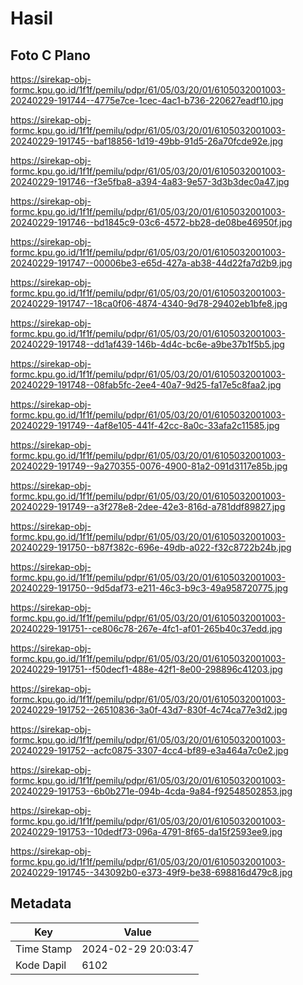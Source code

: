 # Hasil

## Foto C Plano

https://sirekap-obj-formc.kpu.go.id/1f1f/pemilu/pdpr/61/05/03/20/01/6105032001003-20240229-191744--4775e7ce-1cec-4ac1-b736-220627eadf10.jpg

https://sirekap-obj-formc.kpu.go.id/1f1f/pemilu/pdpr/61/05/03/20/01/6105032001003-20240229-191745--baf18856-1d19-49bb-91d5-26a70fcde92e.jpg

https://sirekap-obj-formc.kpu.go.id/1f1f/pemilu/pdpr/61/05/03/20/01/6105032001003-20240229-191746--f3e5fba8-a394-4a83-9e57-3d3b3dec0a47.jpg

https://sirekap-obj-formc.kpu.go.id/1f1f/pemilu/pdpr/61/05/03/20/01/6105032001003-20240229-191746--bd1845c9-03c6-4572-bb28-de08be46950f.jpg

https://sirekap-obj-formc.kpu.go.id/1f1f/pemilu/pdpr/61/05/03/20/01/6105032001003-20240229-191747--00006be3-e65d-427a-ab38-44d22fa7d2b9.jpg

https://sirekap-obj-formc.kpu.go.id/1f1f/pemilu/pdpr/61/05/03/20/01/6105032001003-20240229-191747--18ca0f06-4874-4340-9d78-29402eb1bfe8.jpg

https://sirekap-obj-formc.kpu.go.id/1f1f/pemilu/pdpr/61/05/03/20/01/6105032001003-20240229-191748--dd1af439-146b-4d4c-bc6e-a9be37b1f5b5.jpg

https://sirekap-obj-formc.kpu.go.id/1f1f/pemilu/pdpr/61/05/03/20/01/6105032001003-20240229-191748--08fab5fc-2ee4-40a7-9d25-fa17e5c8faa2.jpg

https://sirekap-obj-formc.kpu.go.id/1f1f/pemilu/pdpr/61/05/03/20/01/6105032001003-20240229-191749--4af8e105-441f-42cc-8a0c-33afa2c11585.jpg

https://sirekap-obj-formc.kpu.go.id/1f1f/pemilu/pdpr/61/05/03/20/01/6105032001003-20240229-191749--9a270355-0076-4900-81a2-091d3117e85b.jpg

https://sirekap-obj-formc.kpu.go.id/1f1f/pemilu/pdpr/61/05/03/20/01/6105032001003-20240229-191749--a3f278e8-2dee-42e3-816d-a781ddf89827.jpg

https://sirekap-obj-formc.kpu.go.id/1f1f/pemilu/pdpr/61/05/03/20/01/6105032001003-20240229-191750--b87f382c-696e-49db-a022-f32c8722b24b.jpg

https://sirekap-obj-formc.kpu.go.id/1f1f/pemilu/pdpr/61/05/03/20/01/6105032001003-20240229-191750--9d5daf73-e211-46c3-b9c3-49a958720775.jpg

https://sirekap-obj-formc.kpu.go.id/1f1f/pemilu/pdpr/61/05/03/20/01/6105032001003-20240229-191751--ce806c78-267e-4fc1-af01-265b40c37edd.jpg

https://sirekap-obj-formc.kpu.go.id/1f1f/pemilu/pdpr/61/05/03/20/01/6105032001003-20240229-191751--f50decf1-488e-42f1-8e00-298896c41203.jpg

https://sirekap-obj-formc.kpu.go.id/1f1f/pemilu/pdpr/61/05/03/20/01/6105032001003-20240229-191752--26510836-3a0f-43d7-830f-4c74ca77e3d2.jpg

https://sirekap-obj-formc.kpu.go.id/1f1f/pemilu/pdpr/61/05/03/20/01/6105032001003-20240229-191752--acfc0875-3307-4cc4-bf89-e3a464a7c0e2.jpg

https://sirekap-obj-formc.kpu.go.id/1f1f/pemilu/pdpr/61/05/03/20/01/6105032001003-20240229-191753--6b0b271e-094b-4cda-9a84-f92548502853.jpg

https://sirekap-obj-formc.kpu.go.id/1f1f/pemilu/pdpr/61/05/03/20/01/6105032001003-20240229-191753--10dedf73-096a-4791-8f65-da15f2593ee9.jpg

https://sirekap-obj-formc.kpu.go.id/1f1f/pemilu/pdpr/61/05/03/20/01/6105032001003-20240229-191745--343092b0-e373-49f9-be38-698816d479c8.jpg


## Metadata

| Key        | Value               |
| ---------- | ------------------- |
| Time Stamp | 2024-02-29 20:03:47 |
| Kode Dapil | 6102                |




